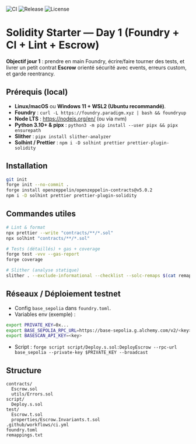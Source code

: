 ![CI](https://img.shields.io/github/actions/workflow/status/MVHJIN/solidity-escrow-permit-foundry/ci.yml?branch=main)
![Release](https://img.shields.io/github/v/release/MVHJIN/solidity-escrow-permit-foundry)
![License](https://img.shields.io/github/license/MVHJIN/solidity-escrow-permit-foundry)
# Solidity Starter — Day 1 (Foundry + CI + Lint + Escrow)

**Objectif jour 1** : prendre en main Foundry, écrire/faire tourner des tests, et livrer un petit contrat **Escrow** orienté sécurité avec events, erreurs custom, et garde reentrancy.

## Prérequis (local)
- **Linux/macOS** ou **Windows 11 + WSL2 (Ubuntu recommandé)**.
- **Foundry** : `curl -L https://foundry.paradigm.xyz | bash && foundryup`
- **Node LTS** : https://nodejs.org/en/ (ou via nvm)
- **Python 3.10+ & pipx** : `python3 -m pip install --user pipx && pipx ensurepath`
- **Slither** : `pipx install slither-analyzer`
- **Solhint / Prettier** : `npm i -D solhint prettier prettier-plugin-solidity`

## Installation
```bash
git init
forge init --no-commit .
forge install openzeppelin/openzeppelin-contracts@v5.0.2
npm i -D solhint prettier prettier-plugin-solidity
```

## Commandes utiles
```bash
# Lint & format
npx prettier --write "contracts/**/*.sol"
npx solhint "contracts/**/*.sol"

# Tests (détaillés) + gas + coverage
forge test -vvv --gas-report
forge coverage

# Slither (analyse statique)
slither . --exclude-informational --checklist --solc-remaps $(cat remappings.txt | tr '\n' ',')
```

## Réseaux / Déploiement testnet
- Config `base_sepolia` dans `foundry.toml`.
- Variables env (exemple) :
```bash
export PRIVATE_KEY=0x...
export BASE_SEPOLIA_RPC_URL=https://base-sepolia.g.alchemy.com/v2/<key>
export BASESCAN_API_KEY=<key>
```
- Script : `forge script script/Deploy.s.sol:DeployEscrow --rpc-url base_sepolia --private-key $PRIVATE_KEY --broadcast`

## Structure
```
contracts/
  Escrow.sol
  utils/Errors.sol
script/
  Deploy.s.sol
test/
  Escrow.t.sol
  properties/Escrow.Invariants.t.sol
.github/workflows/ci.yml
foundry.toml
remappings.txt
```
